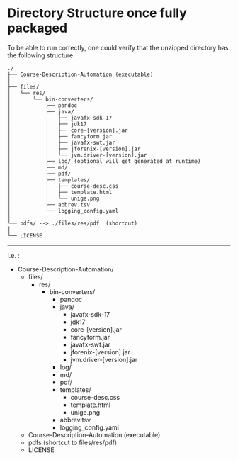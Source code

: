 # Directory Structure once fully packaged

To be able to run correctly, one could verify that the unzipped directory has the following structure
   

    ./
    ├── Course-Description-Automation (executable)
    │ 
    ├── files/
    │   └── res/
    │       └── bin-converters/
    │           ├── pandoc
    │           ├── java/
    │           │   ├── javafx-sdk-17
    │           │   ├── jdk17
    │           │   ├── core-[version].jar
    │           │   ├── fancyform.jar
    │           │   ├── javafx-swt.jar
    │           │   ├── jforenix-[version].jar
    │           │   └── jvm.driver-[version].jar
    │           ├── log/ (optional will get generated at runtime)
    │           ├── md/
    │           ├── pdf/
    │           ├── templates/
    │           │   ├── course-desc.css
    │           │   ├── template.html
    │           │   └── unige.png
    │           ├── abbrev.tsv
    │           └── logging_config.yaml
    │ 
    └── pdfs/ --> ./files/res/pdf  (shortcut)
    │ 
    └── LICENSE


***

i.e. :

- Course-Description-Automation/
  - files/
    - res/
      - bin-converters/
        - pandoc
        - java/
          - javafx-sdk-17
          - jdk17
          - core-[version].jar
          - fancyform.jar
          - javafx-swt.jar
          - jforenix-[version].jar
          - jvm.driver-[version].jar
        - log/
        - md/
        - pdf/
        - templates/
          - course-desc.css
          - template.html
          - unige.png
        - abbrev.tsv
        - logging_config.yaml
  - Course-Description-Automation (executable)
  - pdfs (shortcut to files/res/pdf)
  - LICENSE


